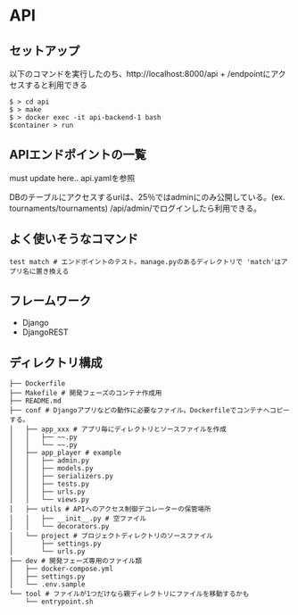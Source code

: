 # API
## セットアップ
以下のコマンドを実行したのち、http://localhost:8000/api + /endpointにアクセスすると利用できる
```
$ > cd api
$ > make
$ > docker exec -it api-backend-1 bash
$container > run
```

## APIエンドポイントの一覧
must update here.. api.yamlを参照

DBのテーブルにアクセスするuriは、25％ではadminにのみ公開している。(ex. tournaments/tournaments)
/api/admin/でログインしたら利用できる。

## よく使いそうなコマンド
```
test match # エンドポイントのテスト。manage.pyのあるディレクトリで 'match'はアプリ名に置き換える
```

## フレームワーク
* Django
* DjangoREST

## ディレクトリ構成
```
├── Dockerfile
├── Makefile # 開発フェーズのコンテナ作成用
├── README.md
├── conf # Djangoアプリなどの動作に必要なファイル。Dockerfileでコンテナへコピーする。
│   ├── app_xxx # アプリ毎にディレクトリとソースファイルを作成
│   │   ├── ~~.py
│   │   └── ~~.py
│   ├── app_player # example
│   │   ├── admin.py
│   │   ├── models.py
│   │   ├── serializers.py
│   │   ├── tests.py
│   │   ├── urls.py
│   │   └── views.py
│   ├── utils # APIへのアクセス制御デコレーターの保管場所
│   │   ├── __init__.py # 空ファイル
│   │   └── decorators.py
│   └── project # プロジェクトディレクトリのソースファイル
│       ├── settings.py
│       └── urls.py
├── dev # 開発フェーズ専用のファイル類
│   ├── docker-compose.yml
│   ├── settings.py
│   └── .env.sample
└── tool # ファイルが1つだけなら親ディレクトリにファイルを移動するかも
    └── entrypoint.sh
```